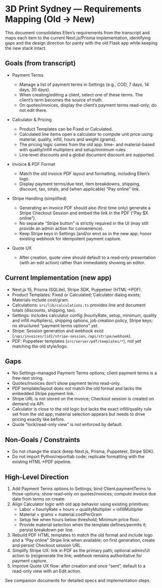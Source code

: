 # 3D Print Sydney — Requirements Mapping (Old → New)

This document consolidates Ellen’s requirements from the transcript and maps each item to the current Next.js/Prisma implementation, identifying gaps and the design direction for parity with the old Flask app while keeping the new stack intact.

## Goals (from transcript)
- Payment Terms
  - Manage a list of payment terms in Settings (e.g., COD, 7 days, 14 days, 30 days).
  - When creating/editing a client, select one of these terms. The client’s term becomes the source of truth.
  - On quotes/invoices, display the client’s payment terms read-only; do not edit there.

- Calculator & Pricing
  - Product Templates can be Fixed or Calculated.
  - Calculated line items open a calculator to compute unit price using: material, quality, infill, hours and weight (grams).
  - The pricing logic comes from the old app: time- and material-based with quality/infill multipliers and setup/minimum rules.
  - Line‑level discounts and a global document discount are supported.

- Invoice & PDF Format
  - Match the old invoice PDF layout and formatting, including Ellen’s logo.
  - Display payment terms/due text, item breakdowns, shipping, discount, tax, totals, and (when applicable) “Pay online” link.

- Stripe Handling (simplified)
  - Generating an invoice PDF should also (first time only) generate a Stripe Checkout Session and embed the link in the PDF (“Pay $X online”).
  - No separate “Stripe button” is strictly required in the UI (may still provide an admin action for convenience).
  - Keep Stripe keys in Settings (and/or env) as in the new app; honor existing webhook for idempotent payment capture.

- Quote UX
  - After creation, quote view should default to a read‑only presentation (with an edit action) rather than immediately showing an editor.

## Current Implementation (new app)
- Next.js 15, Prisma (SQLite), Stripe SDK, Puppeteer (HTML→PDF).
- Product Templates: Fixed or Calculated; Calculator dialog exists; Materials include cost/gram.
- Calculations: `src/lib/calculations.ts` provides line and document totals (discounts, shipping, tax).
- Settings: includes calculator config (hourlyRate, setup, minimum, quality and infill multipliers), shipping options, job creation policy, Stripe keys; no structured “payment terms options” yet.
- Stripe: Session generation and webhook exist (`/api/invoices/[id]/stripe-session`, `/api/stripe/webhook`).
- PDF: Puppeteer templates (`src/server/pdf/templates/*`), not yet matching the old style/logo.

## Gaps
- No Settings-managed Payment Terms options; client payment terms is a free-text string.
- Quotes/Invoices don’t show payment terms read-only.
- PDF template/layout does not match the old format and lacks the embedded Stripe payment link.
- Stripe URL is not stored on the invoice; Checkout session is created on demand via API.
- Calculator is close to the old logic but lacks the exact infill/quality rule set from the old app; material selection appears but needs to drive pricing exactly like before.
- Quote “lock/read-only view” is not enforced by default.

## Non-Goals / Constraints
- Do not change the stack (keep Next.js, Prisma, Puppeteer, Stripe SDK).
- Do not import Python/reportlab code; replicate formatting with the existing HTML→PDF pipeline.

## High-Level Direction
1. Add Payment Terms options to Settings; bind Client.paymentTerms to those options; show read‑only on quotes/invoices; compute invoice due date from terms on create.
2. Align Calculator logic with old app behavior using existing primitives:
   - Labor = hourlyRate × hours × qualityMultiplier × infillMultiplier
   - Material = grams × material.costPerGram
   - Setup fee when hours below threshold; Minimum price floor.
   - Provide material selection when the template defines/permits it; persist breakdown per line.
3. Rebuild PDF HTML templates to match the old format and include logo and a “Pay online” Stripe link when available; on first generation, create and persist Checkout session URL.
4. Simplify Stripe UX: link in PDF as the primary path; optional admin/UI action to (re)generate the link; webhook remains authoritative for payment capture.
5. Improve Quote UX flow: after creation and once “sent”, default to a read-only view with an Edit action.

See companion documents for detailed specs and implementation steps.

